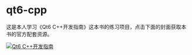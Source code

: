 # qt6-cpp

这是本人学习《Qt6 C++开发指南》这本书的练习项目，点击下面的封面获取本书的官方配套资源。

[![Qt6 C++开发指南](https://cdn.ptpress.cn/pubcloud/bookImg/A20203186/202302029CA00201_trim.jpg "点击查看图书详情")](https://www.epubit.com/bookDetails?id=UBd1495d037530)
